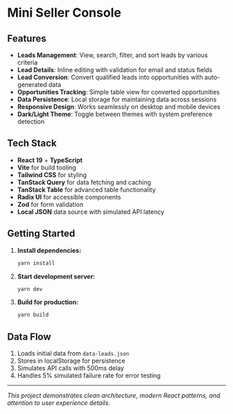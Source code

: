 # Mini Seller Console

## Features

- **Leads Management**: View, search, filter, and sort leads by various criteria
- **Lead Details**: Inline editing with validation for email and status fields
- **Lead Conversion**: Convert qualified leads into opportunities with auto-generated data
- **Opportunities Tracking**: Simple table view for converted opportunities
- **Data Persistence**: Local storage for maintaining data across sessions
- **Responsive Design**: Works seamlessly on desktop and mobile devices
- **Dark/Light Theme**: Toggle between themes with system preference detection

## Tech Stack

- **React 19** + **TypeScript**
- **Vite** for build tooling
- **Tailwind CSS** for styling
- **TanStack Query** for data fetching and caching
- **TanStack Table** for advanced table functionality
- **Radix UI** for accessible components
- **Zod** for form validation
- **Local JSON** data source with simulated API latency

## Getting Started

1. **Install dependencies:**
   ```bash
   yarn install
   ```

2. **Start development server:**
   ```bash
   yarn dev
   ```

3. **Build for production:**
   ```bash
   yarn build
   ```

## Data Flow

1. Loads initial data from `data-leads.json`
2. Stores in localStorage for persistence
3. Simulates API calls with 500ms delay
4. Handles 5% simulated failure rate for error testing

---

*This project demonstrates clean architecture, modern React patterns, and attention to user experience details.*
